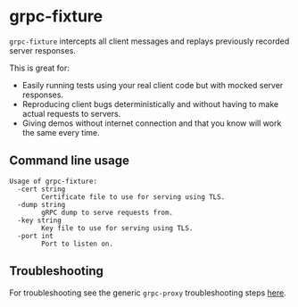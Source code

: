 # grpc-fixture

`grpc-fixture` intercepts all client messages and replays previously recorded server responses.

This is great for:
* Easily running tests using your real client code but with mocked server responses.
* Reproducing client bugs deterministically and without having to make actual requests to servers. 
* Giving demos without internet connection and that you know will work the same every time.

## Command line usage

```
Usage of grpc-fixture:
  -cert string
    	Certificate file to use for serving using TLS.
  -dump string
    	gRPC dump to serve requests from.
  -key string
    	Key file to use for serving using TLS.
  -port int
    	Port to listen on.
```

## Troubleshooting

For troubleshooting see the generic `grpc-proxy` troubleshooting steps [here](../grpc-proxy/README.md).

